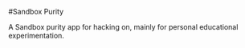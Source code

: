 #Sandbox Purity

A Sandbox purity app for hacking on, mainly for personal educational experimentation.